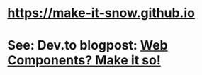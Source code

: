 # https://make-it-snow.github.io


# See: Dev.to blogpost: [Web Components? Make it so!]([text](https://dev.to/dannyengelman/web-components-make-it-so-30gk))